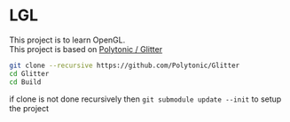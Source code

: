 # LGL

This project is to learn OpenGL.<br>
This project is based on [Polytonic /
Glitter](https://github.com/Polytonic/Glitter)

```bash
git clone --recursive https://github.com/Polytonic/Glitter
cd Glitter
cd Build
```

if clone is not done recursively then `git submodule update --init` to setup the project
